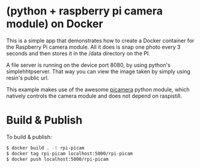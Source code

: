 # (python + raspberry pi camera module) on Docker

This is a simple app that demonstrates how to create a Docker container for the Raspberry Pi camera module.
All it does is snap one photo every 3 seconds and then stores it in the /data directory on the PI.

A file server is running on the device port 8080, by using python's simplehhtpserver.
That way you can view the image taken by simply using resin's public url.

This example makes use of the awesome [picamera](http://picamera.readthedocs.org/en/release-1.8/) python module,
which natively controls the camera module and does not depend on raspistill.

# Build & Publish

To build & publish:
```sh
$ docker build . -t rpi-picam
$ docker tag rpi-picam localhost:5000/rpi-picam
$ docker push localhost:5000/rpi-picam
```
